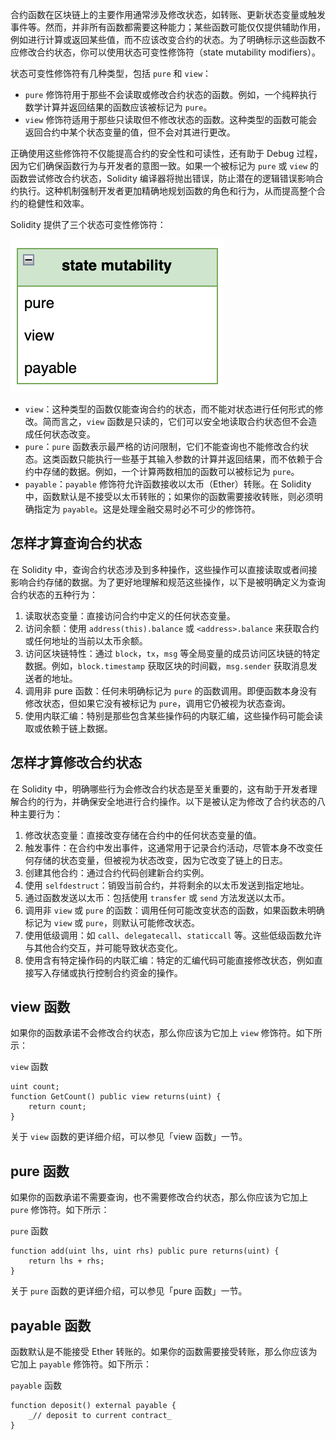 
合约函数在区块链上的主要作用通常涉及修改状态，如转账、更新状态变量或触发事件等。然而，并非所有函数都需要这种能力；某些函数可能仅仅提供辅助作用，例如进行计算或返回某些值，而不应该改变合约的状态。为了明确标示这些函数不应修改合约状态，你可以使用状态可变性修饰符（state mutability modifiers）。

状态可变性修饰符有几种类型，包括 `pure` 和 `view`：

- `pure` 修饰符用于那些不会读取或修改合约状态的函数。例如，一个纯粹执行数学计算并返回结果的函数应该被标记为 `pure`。
- `view` 修饰符适用于那些只读取但不修改状态的函数。这种类型的函数可能会返回合约中某个状态变量的值，但不会对其进行更改。

正确使用这些修饰符不仅能提高合约的安全性和可读性，还有助于 Debug 过程，因为它们确保函数行为与开发者的意图一致。如果一个被标记为 `pure` 或 `view` 的函数尝试修改合约状态，Solidity 编译器将抛出错误，防止潜在的逻辑错误影响合约执行。这种机制强制开发者更加精确地规划函数的角色和行为，从而提高整个合约的稳健性和效率。

Solidity 提供了三个状态可变性修饰符：

![](static/QU2UbQHnjoRHaNxha2PcnUNfn8f.png)

- `view`：这种类型的函数仅能查询合约的状态，而不能对状态进行任何形式的修改。简而言之，`view` 函数是只读的，它们可以安全地读取合约状态但不会造成任何状态改变。
- `pure`：`pure` 函数表示最严格的访问限制，它们不能查询也不能修改合约状态。这类函数只能执行一些基于其输入参数的计算并返回结果，而不依赖于合约中存储的数据。例如，一个计算两数相加的函数可以被标记为 `pure`。
- `payable`：`payable` 修饰符允许函数接收以太币（Ether）转账。在 Solidity 中，函数默认是不接受以太币转账的；如果你的函数需要接收转账，则必须明确指定为 `payable`。这是处理金融交易时必不可少的修饰符。

## 怎样才算查询合约状态

在 Solidity 中，查询合约状态涉及到多种操作，这些操作可以直接读取或者间接影响合约存储的数据。为了更好地理解和规范这些操作，以下是被明确定义为查询合约状态的五种行为：

1. 读取状态变量：直接访问合约中定义的任何状态变量。
2. 访问余额：使用 `address(this).balance` 或 `<address>.balance` 来获取合约或任何地址的当前以太币余额。
3. 访问区块链特性：通过 `block`，`tx`，`msg` 等全局变量的成员访问区块链的特定数据。例如，`block.timestamp` 获取区块的时间戳，`msg.sender` 获取消息发送者的地址。
4. 调用非 pure 函数：任何未明确标记为 `pure` 的函数调用。即便函数本身没有修改状态，但如果它没有被标记为 `pure`，调用它仍被视为状态查询。
5. 使用内联汇编：特别是那些包含某些操作码的内联汇编，这些操作码可能会读取或依赖于链上数据。

## 怎样才算修改合约状态

在 Solidity 中，明确哪些行为会修改合约状态是至关重要的，这有助于开发者理解合约的行为，并确保安全地进行合约操作。以下是被认定为修改了合约状态的八种主要行为：

1. 修改状态变量：直接改变存储在合约中的任何状态变量的值。
2. 触发事件：在合约中发出事件，这通常用于记录合约活动，尽管本身不改变任何存储的状态变量，但被视为状态改变，因为它改变了链上的日志。
3. 创建其他合约：通过合约代码创建新合约实例。
4. 使用 `selfdestruct`：销毁当前合约，并将剩余的以太币发送到指定地址。
5. 通过函数发送以太币：包括使用 `transfer` 或 `send` 方法发送以太币。
6. 调用非 `view` 或 `pure` 的函数：调用任何可能改变状态的函数，如果函数未明确标记为 `view` 或 `pure`，则默认可能修改状态。
7. 使用低级调用：如 `call`、`delegatecall`、`staticcall` 等。这些低级函数允许与其他合约交互，并可能导致状态变化。
8. 使用含有特定操作码的内联汇编：特定的汇编代码可能直接修改状态，例如直接写入存储或执行控制合约资金的操作。

## view 函数

如果你的函数承诺不会修改合约状态，那么你应该为它加上 `view` 修饰符。如下所示：

`view` 函数

```
uint count;
function GetCount() public view returns(uint) {
    return count;
}
```

关于 `view` 函数的更详细介绍，可以参见「view 函数」一节。

## pure 函数

如果你的函数承诺不需要查询，也不需要修改合约状态，那么你应该为它加上 `pure` 修饰符。如下所示：

`pure` 函数

```
function add(uint lhs, uint rhs) public pure returns(uint) {
    return lhs + rhs;
}
```

关于 `pure` 函数的更详细介绍，可以参见「pure 函数」一节。

## payable 函数

函数默认是不能接受 Ether 转账的。如果你的函数需要接受转账，那么你应该为它加上 `payable` 修饰符。如下所示：

`payable` 函数

```
function deposit() external payable {
    _// deposit to current contract_
}
```
